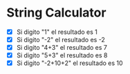 # String Calculator

- [x] Si digito "1" el resultado es 1 
- [x] Si digito "-2" el resultado es -2 
- [x] Si digito "4+3" el resultado es  7 
- [x] Si digito "5+3" el resultado es 8 
- [x] Si digito "-2+10+2" el resultado es 10